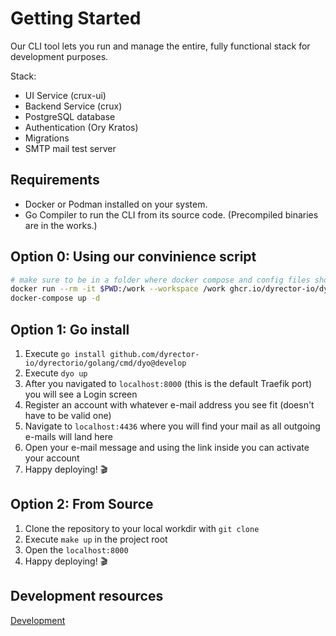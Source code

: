 # Getting Started

Our CLI tool lets you run and manage the entire, fully functional stack for development purposes.

Stack:

-   UI Service (crux-ui)
-   Backend Service (crux)
-   PostgreSQL database
-   Authentication (Ory Kratos)
-   Migrations
-   SMTP mail test server

## Requirements

-   Docker or Podman installed on your system.
-   Go Compiler to run the CLI from its source code. (Precompiled binaries are in the works.)

## Option 0: Using our convinience script
```bash
# make sure to be in a folder where docker compose and config files should be generated
docker run --rm -it $PWD:/work --workspace /work ghcr.io/dyrector-io/dyrectorio/cli/dyo:stable generate compose
docker-compose up -d
```

## Option 1: Go install

1. Execute `go install github.com/dyrector-io/dyrectorio/golang/cmd/dyo@develop`
2. Execute `dyo up`
3. After you navigated to `localhost:8000` (this is the default Traefik port) you will see a Login screen
4. Register an account with whatever e-mail address you see fit (doesn't have to be valid one)
5. Navigate to `localhost:4436` where you will find your mail as all outgoing e-mails will land here
6. Open your e-mail message and using the link inside you can activate your account
7. Happy deploying! 🎬

## Option 2: From Source

1. Clone the repository to your local workdir with `git clone`
2. Execute `make up` in the project root
3. Open the `localhost:8000`
4. Happy deploying! 🎬

## Development resources

[Development](./DEVELOPMENT.md)
